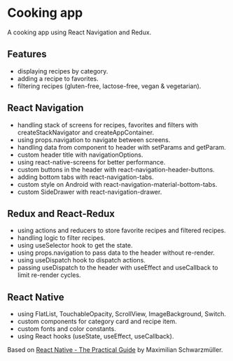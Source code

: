 # Cooking app
A cooking app using React Navigation and Redux.

## Features
- displaying recipes by category.
- adding a recipe to favorites.
- filtering recipes (gluten-free, lactose-free, vegan & vegetarian).

## React Navigation
- handling stack of screens for recipes, favorites and filters with createStackNavigator and createAppContainer.
- using props.navigation to navigate between screens.
- handling data from component to header with setParams and getParam.
- custom header title with navigationOptions.
- using react-native-screens for better performance.
- custom buttons in the header with react-navigation-header-buttons.
- adding bottom tabs with react-navigation-tabs.
- custom style on Android with react-navigation-material-bottom-tabs.
- custom SideDrawer with react-navigation-drawer.

## Redux and React-Redux
- using actions and reducers to store favorite recipes and filtered recipes.
- handling logic to filter recipes.
- using useSelector hook to get the state.
- using props.navigation to pass data to the header without re-render.
- using useDispatch hook to dispatch actions. 
- passing useDispatch to the header with useEffect and useCallback to limit re-render cycles.

## React Native
- using FlatList, TouchableOpacity, ScrollView, ImageBackground, Switch.
- custom components for category card and recipe item.
- custom fonts and color constants.
- using React hooks (useState, useEffect, useCallback).

Based on [React Native - The Practical Guide](https://www.udemy.com/react-native-the-practical-guide/) by Maximilian Schwarzmüller.

